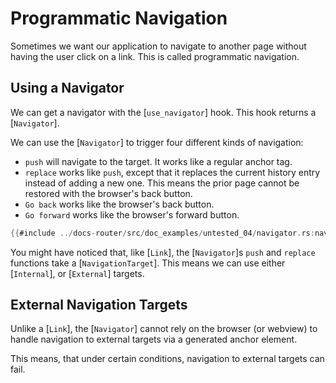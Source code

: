 # Programmatic Navigation

Sometimes we want our application to navigate to another page without having the
user click on a link. This is called programmatic navigation.

## Using a Navigator

We can get a navigator with the [`use_navigator`] hook. This hook returns a [`Navigator`].

We can use the [`Navigator`] to trigger four different kinds of navigation:

- `push` will navigate to the target. It works like a regular anchor tag.
- `replace` works like `push`, except that it replaces the current history entry
  instead of adding a new one. This means the prior page cannot be restored with the browser's back button.
- `Go back` works like the browser's back button.
- `Go forward` works like the browser's forward button.

```rust
{{#include ../docs-router/src/doc_examples/untested_04/navigator.rs:nav}}
```

You might have noticed that, like [`Link`], the [`Navigator`]s `push` and
`replace` functions take a [`NavigationTarget`]. This means we can use either
[`Internal`], or [`External`] targets.

## External Navigation Targets

Unlike a [`Link`], the [`Navigator`] cannot rely on the browser (or webview) to
handle navigation to external targets via a generated anchor element.

This means, that under certain conditions, navigation to external targets can
fail.
